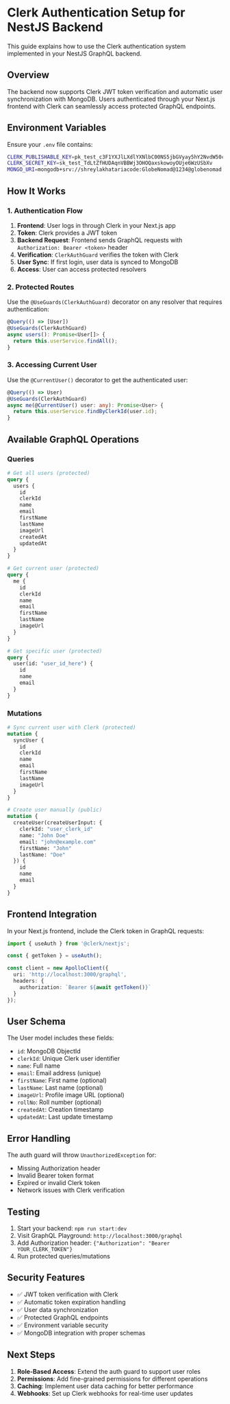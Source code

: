 # Clerk Authentication Setup for NestJS Backend

This guide explains how to use the Clerk authentication system implemented in your NestJS GraphQL backend.

## Overview

The backend now supports Clerk JWT token verification and automatic user synchronization with MongoDB. Users authenticated through your Next.js frontend with Clerk can seamlessly access protected GraphQL endpoints.

## Environment Variables

Ensure your `.env` file contains:

```bash
CLERK_PUBLISHABLE_KEY=pk_test_c3F1YXJlLXdlYXNlbC00NS5jbGVyay5hY2NvdW50cy5kZXYk
CLERK_SECRET_KEY=sk_test_TdLtZfHUDAqnVBBWj3OHOQaxskowoyOUje6WzUSbXv
MONGO_URI=mongodb+srv://shreylakhatariacode:GlobeNomad@1234@globenomad.b0nsayz.mongodb.net/
```

## How It Works

### 1. Authentication Flow

1. **Frontend**: User logs in through Clerk in your Next.js app
2. **Token**: Clerk provides a JWT token
3. **Backend Request**: Frontend sends GraphQL requests with `Authorization: Bearer <token>` header
4. **Verification**: `ClerkAuthGuard` verifies the token with Clerk
5. **User Sync**: If first login, user data is synced to MongoDB
6. **Access**: User can access protected resolvers

### 2. Protected Routes

Use the `@UseGuards(ClerkAuthGuard)` decorator on any resolver that requires authentication:

```typescript
@Query(() => [User])
@UseGuards(ClerkAuthGuard)
async users(): Promise<User[]> {
  return this.userService.findAll();
}
```

### 3. Accessing Current User

Use the `@CurrentUser()` decorator to get the authenticated user:

```typescript
@Query(() => User)
@UseGuards(ClerkAuthGuard)
async me(@CurrentUser() user: any): Promise<User> {
  return this.userService.findByClerkId(user.id);
}
```

## Available GraphQL Operations

### Queries

```graphql
# Get all users (protected)
query {
  users {
    id
    clerkId
    name
    email
    firstName
    lastName
    imageUrl
    createdAt
    updatedAt
  }
}

# Get current user (protected)
query {
  me {
    id
    clerkId
    name
    email
    firstName
    lastName
    imageUrl
  }
}

# Get specific user (protected)
query {
  user(id: "user_id_here") {
    id
    name
    email
  }
}
```

### Mutations

```graphql
# Sync current user with Clerk (protected)
mutation {
  syncUser {
    id
    clerkId
    name
    email
    firstName
    lastName
    imageUrl
  }
}

# Create user manually (public)
mutation {
  createUser(createUserInput: {
    clerkId: "user_clerk_id"
    name: "John Doe"
    email: "john@example.com"
    firstName: "John"
    lastName: "Doe"
  }) {
    id
    name
    email
  }
}
```

## Frontend Integration

In your Next.js frontend, include the Clerk token in GraphQL requests:

```typescript
import { useAuth } from '@clerk/nextjs';

const { getToken } = useAuth();

const client = new ApolloClient({
  uri: 'http://localhost:3000/graphql',
  headers: {
    authorization: `Bearer ${await getToken()}`
  }
});
```

## User Schema

The User model includes these fields:

- `id`: MongoDB ObjectId
- `clerkId`: Unique Clerk user identifier
- `name`: Full name
- `email`: Email address (unique)
- `firstName`: First name (optional)
- `lastName`: Last name (optional)
- `imageUrl`: Profile image URL (optional)
- `rollNo`: Roll number (optional)
- `createdAt`: Creation timestamp
- `updatedAt`: Last update timestamp

## Error Handling

The auth guard will throw `UnauthorizedException` for:

- Missing Authorization header
- Invalid Bearer token format
- Expired or invalid Clerk token
- Network issues with Clerk verification

## Testing

1. Start your backend: `npm run start:dev`
2. Visit GraphQL Playground: `http://localhost:3000/graphql`
3. Add Authorization header: `{"Authorization": "Bearer YOUR_CLERK_TOKEN"}`
4. Run protected queries/mutations

## Security Features

- ✅ JWT token verification with Clerk
- ✅ Automatic token expiration handling
- ✅ User data synchronization
- ✅ Protected GraphQL endpoints
- ✅ Environment variable security
- ✅ MongoDB integration with proper schemas

## Next Steps

1. **Role-Based Access**: Extend the auth guard to support user roles
2. **Permissions**: Add fine-grained permissions for different operations
3. **Caching**: Implement user data caching for better performance
4. **Webhooks**: Set up Clerk webhooks for real-time user updates